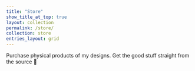 ```yaml
---
title: "Store"
show_title_at_top: true
layout: collection
permalink: /store/
collection: store
entries_layout: grid
---
```


Purchase physical products of my designs. Get the good stuff straight from the source 📍
